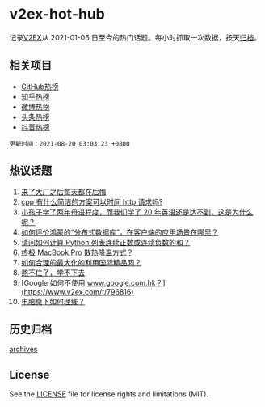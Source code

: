 # v2ex-hot-hub

 记录[V2EX](https://www.v2ex.com/)从 2021-01-06 日至今的热门话题。每小时抓取一次数据，按天[归档](archives)。
 
 ## 相关项目

- [GitHub热榜](https://github.com/snaildev/github-hot-hub)
- [知乎热榜](https://github.com/snaildev/zhihu-hot-hub)
- [微博热榜](https://github.com/snaildev/weibo-hot-hub)
- [头条热榜](https://github.com/snaildev/toutiao-hot-hub)
- [抖音热榜](https://github.com/snaildev/douyin-hot-hub)


 `更新时间：2021-08-20 03:03:23 +0800`

## 热议话题

1. [来了大厂之后每天都在后悔](https://www.v2ex.com/t/796673)
1. [cpp 有什么简洁的方案可以时间 http 请求吗?](https://www.v2ex.com/t/796751)
1. [小孩子学了两年母语程度，而我们学了 20 年英语还是达不到，这是为什么呢？](https://www.v2ex.com/t/796682)
1. [如何评价鸿蒙的“分布式数据库”，在客户端的应用场景在哪里？](https://www.v2ex.com/t/796757)
1. [请问如何计算 Python 列表连续正数或连续负数的和？](https://www.v2ex.com/t/796730)
1. [终极 MacBook Pro 散热降温方式？](https://www.v2ex.com/t/796702)
1. [如何合理的最大化的利用国际精品网？](https://www.v2ex.com/t/796699)
1. [熬不住了，学不下去](https://www.v2ex.com/t/796707)
1. [Google 如何不使用 www.google.com.hk？](https://www.v2ex.com/t/796816)
1. [电脑桌下如何理线？](https://www.v2ex.com/t/796671)

## 历史归档

[archives](archives)

## License

See the [LICENSE](LICENSE) file for license rights and limitations (MIT).

